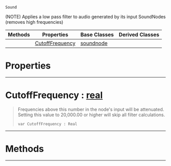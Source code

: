  `Sound`

(NOTE) Applies a low pass filter to audio generated by its input SoundNodes (removes high frequencies)

|Methods|Properties|Base Classes|Derived Classes|
|---|---|---|---|
| |[ CutoffFrequency](https://plasmaengine.github.io/PlasmaDocs/Plasma1/C++/code_reference/class_reference/lowpassnode.markdown#cutofffrequency-plasma-eng)|[soundnode](https://plasmaengine.github.io/PlasmaDocs/Plasma1/C++/code_reference/class_reference/soundnode.markdown)| |


 #  Properties


---  
 #  CutoffFrequency : [real](https://plasmaengine.github.io/PlasmaDocs/Plasma1/C++/code_reference/lightning_base_types/real.markdown)

> Frequencies above this number in the node's input will be attenuated. Setting this value to 20,000.00 or higher will skip all filter calculations.
> ``` lang=cpp, name=Lightning
> var CutoffFrequency : Real


---  
 #  Methods


---  
 

 